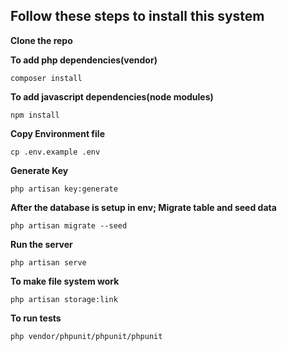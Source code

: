 ## Follow these steps to install this system

**Clone the repo**

**To add php dependencies(vendor)** 

    composer install
    
 **To add javascript dependencies(node modules)**
 
    npm install

**Copy Environment file**

    cp .env.example .env
    
**Generate Key**

    php artisan key:generate

**After the database is setup in env; Migrate table and seed data**

    php artisan migrate --seed
    
**Run the server** 

    php artisan serve

**To make file system work** 

    php artisan storage:link

**To run tests** 

    php vendor/phpunit/phpunit/phpunit



